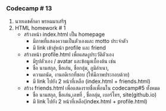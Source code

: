 ### Codecamp # 13
1. นายเดชศักดา พรหมมาเสริฐ
2. HTML homework # 1
    - สร้างหน้า index.html เป็น homepage
        - มีภาพที่แสดงความเป็นตัวเองและ motto ประจำตัว
        - มี link เข้าสู่หน้า profile และ friend
    - สร้างหน้า profile.html เพื่อแสดงูประวัติตัวเอง
        - มีรูปตัวเอง / avatar และข้อมูลเบื้องต้น เช่น
        - ชื่อ นามสกุล, ชื่อเล่น, ชื่อกลุ่ม, ภูมิลำเนา,
        - ความถนัด, งานอดิเรกที่ชอบ (ให้มีภาพประกอบด้วย)
        - มี link ไปยัง 2 หน้าที่เหลือ (index.htmI + friends.html)
    - สร้าง friends.html เพื่อแสดงรายชื่อเพื่อนใน codecamp#5 ทั้งหมด
        - ชื่อ นามสกุล, ชื่อเล่น,เลขที่ , ชื่อกลุ่ม, เบอร์โทร, site(github.io)
        - มี link ไปยัง 2 หน้าที่เหลือ(index.html + profile.html)